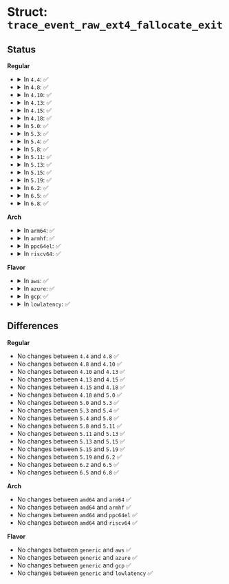 # Struct: <code>trace_event_raw_ext4_fallocate_exit</code>

## Status
<b>Regular</b>
<ul>
<li>
<details>
<summary>In <code>4.4</code>: ✅</summary>

```c
struct trace_event_raw_ext4_fallocate_exit {
    struct trace_entry ent;
    dev_t dev;
    ino_t ino;
    loff_t pos;
    unsigned int blocks;
    int ret;
    char __data[0];
};
```
</details>
</li>
<li>
<details>
<summary>In <code>4.8</code>: ✅</summary>

```c
struct trace_event_raw_ext4_fallocate_exit {
    struct trace_entry ent;
    dev_t dev;
    ino_t ino;
    loff_t pos;
    unsigned int blocks;
    int ret;
    char __data[0];
};
```
</details>
</li>
<li>
<details>
<summary>In <code>4.10</code>: ✅</summary>

```c
struct trace_event_raw_ext4_fallocate_exit {
    struct trace_entry ent;
    dev_t dev;
    ino_t ino;
    loff_t pos;
    unsigned int blocks;
    int ret;
    char __data[0];
};
```
</details>
</li>
<li>
<details>
<summary>In <code>4.13</code>: ✅</summary>

```c
struct trace_event_raw_ext4_fallocate_exit {
    struct trace_entry ent;
    dev_t dev;
    ino_t ino;
    loff_t pos;
    unsigned int blocks;
    int ret;
    char __data[0];
};
```
</details>
</li>
<li>
<details>
<summary>In <code>4.15</code>: ✅</summary>

```c
struct trace_event_raw_ext4_fallocate_exit {
    struct trace_entry ent;
    dev_t dev;
    ino_t ino;
    loff_t pos;
    unsigned int blocks;
    int ret;
    char __data[0];
};
```
</details>
</li>
<li>
<details>
<summary>In <code>4.18</code>: ✅</summary>

```c
struct trace_event_raw_ext4_fallocate_exit {
    struct trace_entry ent;
    dev_t dev;
    ino_t ino;
    loff_t pos;
    unsigned int blocks;
    int ret;
    char __data[0];
};
```
</details>
</li>
<li>
<details>
<summary>In <code>5.0</code>: ✅</summary>

```c
struct trace_event_raw_ext4_fallocate_exit {
    struct trace_entry ent;
    dev_t dev;
    ino_t ino;
    loff_t pos;
    unsigned int blocks;
    int ret;
    char __data[0];
};
```
</details>
</li>
<li>
<details>
<summary>In <code>5.3</code>: ✅</summary>

```c
struct trace_event_raw_ext4_fallocate_exit {
    struct trace_entry ent;
    dev_t dev;
    ino_t ino;
    loff_t pos;
    unsigned int blocks;
    int ret;
    char __data[0];
};
```
</details>
</li>
<li>
<details>
<summary>In <code>5.4</code>: ✅</summary>

```c
struct trace_event_raw_ext4_fallocate_exit {
    struct trace_entry ent;
    dev_t dev;
    ino_t ino;
    loff_t pos;
    unsigned int blocks;
    int ret;
    char __data[0];
};
```
</details>
</li>
<li>
<details>
<summary>In <code>5.8</code>: ✅</summary>

```c
struct trace_event_raw_ext4_fallocate_exit {
    struct trace_entry ent;
    dev_t dev;
    ino_t ino;
    loff_t pos;
    unsigned int blocks;
    int ret;
    char __data[0];
};
```
</details>
</li>
<li>
<details>
<summary>In <code>5.11</code>: ✅</summary>

```c
struct trace_event_raw_ext4_fallocate_exit {
    struct trace_entry ent;
    dev_t dev;
    ino_t ino;
    loff_t pos;
    unsigned int blocks;
    int ret;
    char __data[0];
};
```
</details>
</li>
<li>
<details>
<summary>In <code>5.13</code>: ✅</summary>

```c
struct trace_event_raw_ext4_fallocate_exit {
    struct trace_entry ent;
    dev_t dev;
    ino_t ino;
    loff_t pos;
    unsigned int blocks;
    int ret;
    char __data[0];
};
```
</details>
</li>
<li>
<details>
<summary>In <code>5.15</code>: ✅</summary>

```c
struct trace_event_raw_ext4_fallocate_exit {
    struct trace_entry ent;
    dev_t dev;
    ino_t ino;
    loff_t pos;
    unsigned int blocks;
    int ret;
    char __data[0];
};
```
</details>
</li>
<li>
<details>
<summary>In <code>5.19</code>: ✅</summary>

```c
struct trace_event_raw_ext4_fallocate_exit {
    struct trace_entry ent;
    dev_t dev;
    ino_t ino;
    loff_t pos;
    unsigned int blocks;
    int ret;
    char __data[0];
};
```
</details>
</li>
<li>
<details>
<summary>In <code>6.2</code>: ✅</summary>

```c
struct trace_event_raw_ext4_fallocate_exit {
    struct trace_entry ent;
    dev_t dev;
    ino_t ino;
    loff_t pos;
    unsigned int blocks;
    int ret;
    char __data[0];
};
```
</details>
</li>
<li>
<details>
<summary>In <code>6.5</code>: ✅</summary>

```c
struct trace_event_raw_ext4_fallocate_exit {
    struct trace_entry ent;
    dev_t dev;
    ino_t ino;
    loff_t pos;
    unsigned int blocks;
    int ret;
    char __data[0];
};
```
</details>
</li>
<li>
<details>
<summary>In <code>6.8</code>: ✅</summary>

```c
struct trace_event_raw_ext4_fallocate_exit {
    struct trace_entry ent;
    dev_t dev;
    ino_t ino;
    loff_t pos;
    unsigned int blocks;
    int ret;
    char __data[0];
};
```
</details>
</li>
</ul>
<b>Arch</b>
<ul>
<li>
<details>
<summary>In <code>arm64</code>: ✅</summary>

```c
struct trace_event_raw_ext4_fallocate_exit {
    struct trace_entry ent;
    dev_t dev;
    ino_t ino;
    loff_t pos;
    unsigned int blocks;
    int ret;
    char __data[0];
};
```
</details>
</li>
<li>
<details>
<summary>In <code>armhf</code>: ✅</summary>

```c
struct trace_event_raw_ext4_fallocate_exit {
    struct trace_entry ent;
    dev_t dev;
    ino_t ino;
    loff_t pos;
    unsigned int blocks;
    int ret;
    char __data[0];
};
```
</details>
</li>
<li>
<details>
<summary>In <code>ppc64el</code>: ✅</summary>

```c
struct trace_event_raw_ext4_fallocate_exit {
    struct trace_entry ent;
    dev_t dev;
    ino_t ino;
    loff_t pos;
    unsigned int blocks;
    int ret;
    char __data[0];
};
```
</details>
</li>
<li>
<details>
<summary>In <code>riscv64</code>: ✅</summary>

```c
struct trace_event_raw_ext4_fallocate_exit {
    struct trace_entry ent;
    dev_t dev;
    ino_t ino;
    loff_t pos;
    unsigned int blocks;
    int ret;
    char __data[0];
};
```
</details>
</li>
</ul>
<b>Flavor</b>
<ul>
<li>
<details>
<summary>In <code>aws</code>: ✅</summary>

```c
struct trace_event_raw_ext4_fallocate_exit {
    struct trace_entry ent;
    dev_t dev;
    ino_t ino;
    loff_t pos;
    unsigned int blocks;
    int ret;
    char __data[0];
};
```
</details>
</li>
<li>
<details>
<summary>In <code>azure</code>: ✅</summary>

```c
struct trace_event_raw_ext4_fallocate_exit {
    struct trace_entry ent;
    dev_t dev;
    ino_t ino;
    loff_t pos;
    unsigned int blocks;
    int ret;
    char __data[0];
};
```
</details>
</li>
<li>
<details>
<summary>In <code>gcp</code>: ✅</summary>

```c
struct trace_event_raw_ext4_fallocate_exit {
    struct trace_entry ent;
    dev_t dev;
    ino_t ino;
    loff_t pos;
    unsigned int blocks;
    int ret;
    char __data[0];
};
```
</details>
</li>
<li>
<details>
<summary>In <code>lowlatency</code>: ✅</summary>

```c
struct trace_event_raw_ext4_fallocate_exit {
    struct trace_entry ent;
    dev_t dev;
    ino_t ino;
    loff_t pos;
    unsigned int blocks;
    int ret;
    char __data[0];
};
```
</details>
</li>
</ul>

## Differences
<b>Regular</b>
<ul>
<li>
No changes between <code>4.4</code> and <code>4.8</code> ✅
</li>
<li>
No changes between <code>4.8</code> and <code>4.10</code> ✅
</li>
<li>
No changes between <code>4.10</code> and <code>4.13</code> ✅
</li>
<li>
No changes between <code>4.13</code> and <code>4.15</code> ✅
</li>
<li>
No changes between <code>4.15</code> and <code>4.18</code> ✅
</li>
<li>
No changes between <code>4.18</code> and <code>5.0</code> ✅
</li>
<li>
No changes between <code>5.0</code> and <code>5.3</code> ✅
</li>
<li>
No changes between <code>5.3</code> and <code>5.4</code> ✅
</li>
<li>
No changes between <code>5.4</code> and <code>5.8</code> ✅
</li>
<li>
No changes between <code>5.8</code> and <code>5.11</code> ✅
</li>
<li>
No changes between <code>5.11</code> and <code>5.13</code> ✅
</li>
<li>
No changes between <code>5.13</code> and <code>5.15</code> ✅
</li>
<li>
No changes between <code>5.15</code> and <code>5.19</code> ✅
</li>
<li>
No changes between <code>5.19</code> and <code>6.2</code> ✅
</li>
<li>
No changes between <code>6.2</code> and <code>6.5</code> ✅
</li>
<li>
No changes between <code>6.5</code> and <code>6.8</code> ✅
</li>
</ul>
<b>Arch</b>
<ul>
<li>
No changes between <code>amd64</code> and <code>arm64</code> ✅
</li>
<li>
No changes between <code>amd64</code> and <code>armhf</code> ✅
</li>
<li>
No changes between <code>amd64</code> and <code>ppc64el</code> ✅
</li>
<li>
No changes between <code>amd64</code> and <code>riscv64</code> ✅
</li>
</ul>
<b>Flavor</b>
<ul>
<li>
No changes between <code>generic</code> and <code>aws</code> ✅
</li>
<li>
No changes between <code>generic</code> and <code>azure</code> ✅
</li>
<li>
No changes between <code>generic</code> and <code>gcp</code> ✅
</li>
<li>
No changes between <code>generic</code> and <code>lowlatency</code> ✅
</li>
</ul>
